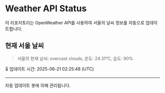 
# Weather API Status

이 리포지토리는 OpenWeather API를 사용하여 서울의 날씨 정보를 자동으로 업데이트합니다.

## 현재 서울 날씨
> 서울의 현재 날씨: overcast clouds, 온도: 24.31°C, 습도: 90%

⏳ 업데이트 시간: 2025-06-21 02:25:48 (UTC)

---
자동 업데이트 봇에 의해 관리됩니다.
